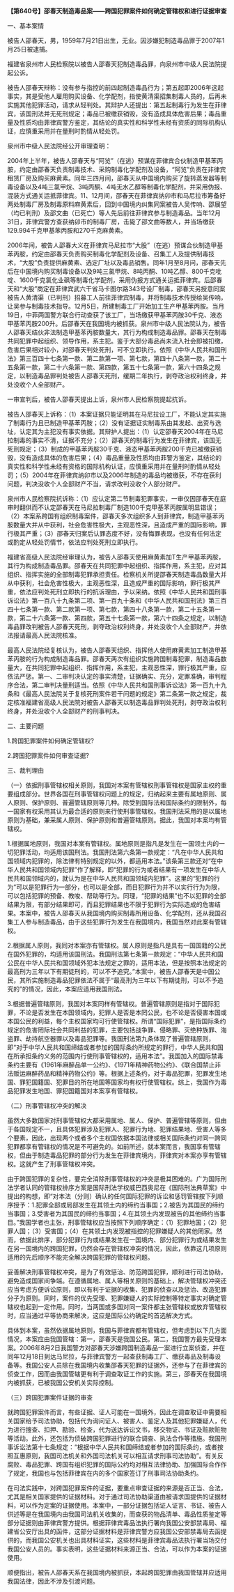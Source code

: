 **【第640号】邵春天制造毒品案——跨国犯罪案件如何确定管辖权和进行证据审查**

一、基本案情

被告人邵春天，男，1959年7月21日出生，无业。因涉嫌犯制造毒品罪于2007年1月25日被逮捕。

福建省泉州市人民检察院以被告人邵春天犯制造毒品罪，向泉州市中级人民法院提起公诉。

被告人邵春天辩称：没有参与指控的前四起制造毒品行为；第五起即2006年这起事实，其是受他人雇用购买设备、化学配剂，指使黄清渠招集制毒人员的，后再未实施其他犯罪活动，请求从轻判处。其辩护人还提出：第五起制毒行为发生在菲律宾，该国刑法并无死刑规定；毒品已被缴获销毁，没有造成具体危害后果；毒品重量及性质均由菲律宾警方鉴定，其结论的真实性和科学性未经有资质的同际机构认证，应慎重采用并在量刑时酌情从轻处罚。

泉州市中级人民法院经公开审理查明：

2004年上半年，被告人邵春天与“阿览”（在逃）预谋在菲律宾合伙制造甲基苯丙胺，约定由邵春天负责制毒技术、采购制毒化学配剂及设备，“阿览”负责在非律宾租赁厂房及购买麻黄素。同年三四月间，邵春天从中国境内购买了旋转蒸发器等制毒设备以及4吨三氯甲烷、3吨丙酮、4吨无水乙醇等制毒化学配剂，并采用伪报、混装方式通关运抵菲律宾。11、12月间，邵春天在菲律宾纳卯市和马尼拉市筹备好两处制毒厂房及制毒原料麻黄素后，回到中国境内纠集同案被告人吴传响、邵展望（均已判刑）及邵文曲（已死亡）等人先后前往菲律宾参与制造毒品。当年12月31日，菲律宾警方查获纳卯市的制毒厂房，击毙了邵文曲等数人，并当场缴获129.994千克甲基苯丙胺和270千克麻黄素。

2006年间，被告人邵春大义在菲律宾马尼拉市“大股”（在逃）预谋合伙制造甲基苯丙胺，约定由邵春天负责购买制毒化学配剂及设备、召集工人及提供制毒技术，“大股”负责提供麻黄素、选定厂址以及毒品销售。同年1月至8月问，邵春天先后在中国境内购买制毒设备以及9吨三氯甲烷、8吨丙酮、10吨乙醇、800千克吡啶、1600千克氯化业砜等制毒化学配剂，采用伪报方式通关运抵菲律宾。后邵春天和“大股”商定在菲律宾武六干省马卡图尔路343号设厂制毒，邵春天另授意同案被告人黄清渠（已判刑）招募工人前往菲律宾制毒，并将制毒技术传授给吴传响，让吴参与制毒技术指导。12月5日，所建制毒工厂开始加工生产甲基苯丙胺。当月19日，中菲两国警方联合行动查获了该工厂，当场缴获甲基苯丙胺30千克、液态甲基苯丙胺200升。后邵春天在我国境内被抓获。泉州市中级人民法院认为，被告人邵春天结伙非法制造甲基苯丙胺数量大，其行为构成制造毒品罪。邵春天在制毒共同犯罪中起组织、领导作用，系主犯。鉴于大部分毒品尚未流入社会即被扣缴，危害后果相对较小，对邵春天判处死刑，可不立即执行。依照《中华人民共和国刑法》第三百四十七条第一款、第二款第一项、第七款，第四十八条第一款，第二十五条第一款，第二十六条第一款、第四款，第五十七条第一款，第六十四条之规定，以制造毒品罪判处被告人邵春天死刑，缓期二年执行，剥夺政治权利终身，并处没收个人全部财产。

一审宣判后，被告人邵春天提出上诉，泉州市人民检察院提起抗诉。

被告人邵春天上诉称：（1）本案证据只能证明其在马尼拉设工厂，不能认定其实施了制毒行为且已制造甲基苯丙胺；（2）没有证据证实制毒系由其发起、出资与选址，认定其为主犯没有事实依据。其辩护人提出：（1）认定邵春天2004年在马尼拉制毒的事实不清，证据不充分；（2）邵春天的制毒行为发生在菲律宾，该国无死刑规定；（3）制成的甲基苯丙胺30千克、液态甲基苯丙胺200千克已被缴获销毁，没有造成具体的危害后果；（4）毒品重量及性质均由菲警方鉴定，其结论的真实性和科学性未经有资格的国际机构认证，应慎重采用并在量刑时酌情从轻处罚；（5）2004年在菲律宾纳卯市以及2006年制造的毒品均被缴获，不存在获利问题，判决没收个人全部财产不当，请求改判没收个人部分财产。

泉州市人民检察院抗诉称：（1）应认定第二节制毒犯罪事实，一审仅因邵春天在庭审时翻供而不认定邵春天在马尼拉制毒厂制造100千克甲基苯丙胺属明显错误；（2）本案系跨国有组织制毒案件，邵春天多次组织多人到菲律宾，制造甲基苯丙胺数量大并从中获利，社会危害性极大，主观恶性深，且造成严重的国际影响，罪行极其严重；（3）邵春天归案后认罪态度不好，没有悔罪表现，也没有任何法定或酌定从轻处罚情节，依法应判处死刑立即执行。

福建省高级人民法院经审理认为，被告人邵春天使用麻黄素加T生产甲基苯丙胺，其行为构成制造毒品罪。邵春天在共同犯罪中起组织、指挥作用，系主犯，应对其组织、指挥实施的全部制毒犯罪承担责任。检察机关所提邵春天制造毒品数量大并从中获利，社会危害性极大，主观恶性深，且造成严重的国际影响，罪行极其严重，依法应判处死刑立即执行的抗诉理由，予以采纳。依照《中华人民共和国刑事诉讼法》第一百八十九条第二项、第一百九十条和《中华人民共和国刑法》第三百四十七条第一款、第二款第一项、第七款，第四十八条第一款，第二十五条第一款，第二十六条第一款、第四款，第五十七条第一款，第六十四条之规定，以制造毒品罪改判被告人邵春天死刑，剥夺政治权利终身，并处没收个人全部财产，并依法报请最高人民法院核准。

最高人民法院经复核认为，被告人邵春天组织、指挥他人使用麻黄素加工制造甲基苯丙胺的行为构成制造毒品罪。邵春天两次有组织实施跨国制毒犯罪，制造毒品数量大，在共同犯罪中起组织、指挥作用，系主犯，主观恶性深，罪行极其严重，应依法严惩。第一、二审判决认定的事实清楚，证据确实、充分，定罪准确，审判程序合法，第二审判决量刑适当。依照《中华人民共和国刑事诉讼法》第一百九十九条和《最高人民法院关于复核死刑案件若干问题的规定》第二条第一款之规定，裁定核准福建省高级人民法院对被告人邵春天以制造毒品罪判处死刑，剥夺政治权利终身，并处没收个人全部财产的刑事判决。

二、主要问题

1.跨国犯罪案件如何确定管辖权?

2.跨国犯罪案件如何审查证据?

三、裁判理由

（一）依据刑事管辖权相关原则，我国对本案有管辖权刑事管辖权是国家主权的重要组成部分。世界各国在刑事管辖权问题上的规定，归纳起来主要有属地原则、属人原则、保护原则、普遍管辖原则等几种。除受到国际法和国际条约的限制外，每一国家有权采用其认为最合适的原则来行使刑事管辖权。我国刑法采用的是以属地原则为基础，兼采属人原则、保护原则和普遍管辖原则。据此，我国对本案均有管辖权。

1.根据属地原则，我国对本案有管辖权。属地原则是指凡是发生在一国领土内的一切犯罪活动，均适用该国刑法。我国刑法第六条第一款规定：“凡在中华人民共和国领域内犯罪的，除法律有特别规定的以外，都适用本法。”该条第三款还对“在中华人民共和国领域内犯罪”作了解释，即“犯罪的行为或者结果有一项发生在中华人民共和国领域内的，就认为是在中华人民共和国领域内犯罪”。这里的“犯罪的行为”可以是犯罪行为一部分，也可以是全部，而日犯罪行为并不以实行行为为限，可以包括犯罪的预备、教唆、帮助等行为。同理，“犯罪的结果”也不以犯罪的全部结果为限，有部分结果即可，而且犯罪结果也不限于犯罪行为实际造成的危害结果。本案中，被告人邵春天从我国境内购买制毒所用设备、化学配剂，还从我国召集工人参与制造毒品，由于这些犯罪行为发生在我国境内，我国当然对此案有管辖权。

2.根据属人原则，我同对本案亦有管辖权。属人原则是指凡是具有一国国籍的公民在国外犯罪的，均适用该国刑法。我国刑法第七条第一款规定：“中华人民共和国公民在中华人民共和国领域外犯本法规定之罪的，适用本法，但是按照本法规定的最高刑为三年以下有期徒刑的，可以不予追究。”本案中，被告人邵春天是中国公民，其所实施制造毒品犯罪依法不属于“最高刑为三年以下有期徒刑，可以不予追究的”的情况，因此，本案应适用我国刑法。

3.根据普遍管辖原则，我国对本案同样有管辖权。普遍管辖原则是指对于国际犯罪，不论是否发生在本国领域内，犯罪人是否是本罔公民，也不论是否侵害本国或本国公民的利益，每个主权国家均可行使管辖权。所谓“国际犯罪”，是指国际条约规定的危害罔际社会共同利益的犯罪，主要包括战争罪、侵略罪、灭绝种族罪、海盗罪、劫持航空器罪以及毒品犯罪等。我国刑法第九条体现了普遍管辖原则，即“对于中华人民共和国缔结或者参加的国际条约所规定的罪行，中华人民共和国在所承担条约义务的范围内行使刑事管辖权的，适用本法”。我国加入的国际禁毒条约主要有《1961年麻醉品单一公约》、《1971年精神药物公约》、《联合国禁止非法贩运麻醉药品和精神药物公约》等。根据上述条约，对于毒品犯罪，犯罪发生地国、罪犯国籍国、犯罪目的所在地国等国家均有权行使管辖权。综上，我国作为毒品犯罪发生地国、罪犯国籍国对本案享有管辖权。

（二）刑事管辖权冲突的解决

虽然大多数国家对刑事管辖权大都采用属地、属人、保护、普遍管辖等原则，但由于各国规定不一，且具体犯罪涉及犯罪人、犯罪行为地、犯罪结果地、受害人等多个要素，因此，出现两个或者多个主权国依据本国法律或相关国际条约对同一跨同犯罪都享有管辖权的情况是不可避免的。如前所述，就本案而言，我国享有管辖权，但由于制造毒品犯罪的部分行为发生在菲律宾境内，菲律宾对本案亦享有管辖权。这就产生了刑事管辖权冲突。

由于跨国犯罪的复杂性，要完全消除刑事管辖权的冲突是极其困难的。广为国际刑法学者认同的管辖权排序方案是国际刑法学权威巴西奥尼在《国际刑法典草案》中提出的构想，即“对本法（分则）确认的任何国际犯罪的诉讼和惩罚管辖按下列顺序授予：1.犯罪全部或局部发生在其领土内的缔约当事国；2.被告为其国民的缔约当事国；3.受害者为其国民的缔约当事国；4.在其领土内发现被告的其他缔约当事目。”我国学者也主张，刑事管辖权应当按照下列顺序确定：（1）犯罪地国；（2）犯罪人国；（3）受害国；（4）在其领土内发现被指控的犯罪嫌疑人的其他罔家。然而，依据此排序，部分犯罪行为或结果发生在一国境内、部分犯罪行为或结果发生在另一国境内的跨国犯罪，仍然会存在管辖权冲突的情况，因此，依靠这几项原则适用的先后顺序不能完全解决跨国犯罪的管辖权问题。

妥善解决刑事管辖权冲突，是为了有效惩治、防范跨国犯罪，顺利进行司法协助，避免造成国家间争端。在遵循属地、属人等相关原则的基础上，解决管辖权冲突还应当考虑方便诉讼原则，即以有利于证据的收集、犯罪的侦查以及惩治、改造犯罪分子为原则。同时，案件的优先受理、犯罪嫌疑人的实际控制等特定事实对确定管辖权也起到一定作用。同时，当两国或多国对同一案件都主张管辖权或放弃管辖权时，应当通过平等协商来解决，这应是国际公约确定的首选解决方式。

具体到本案，虽然依据属地原则，我国与菲律宾都有管辖权，但考虑到以下几方面情况，本案应由我国管辖：第一，邵春天是我国公民。第二，我国警方最先受理本案。2006年8月2日我国警方对邵春天涉嫌跨国制造毒品一案进行立案侦查，并在同年12月18日到达马尼拉，与菲律宾警方一起查获制毒工厂、缴获毒品及制毒设备等。我国公安人员除在我国境内收集邵春天犯罪的证据外，还参与了在菲律宾的侦查工作，因而由我国管辖更有利于调查取证工作的实施。第三，邵春天在我国境内被抓获，已被我国公安机关实际控制。

（三）跨国犯罪案件证据的审查

就跨国犯罪案件而言，有些证据、证人可能在一国境外，因此在调查取证中需要相关国家给予司法协助，包括代为询问证人、被害人、鉴定人及其他犯罪嫌疑人，代为进行搜查、扣押、勘验、检查，代为送达诉讼文书，移交物证、书证及赃款赃物等活动。此外，还包括为侦破跨国犯罪进行的联合调查、执法合作等措施。我国刑事诉讼法第十七条规定：“根据中华人民共和国缔结或者参加的国际条约，或者按照互惠原则，我国司法机关和外国司法机关可以相互请求刑事司法协助”。有关反腐败、毒品犯罪、跨国有组织犯罪的国际公约均对相互法律协助、加强国际合作作了规定，我国也与包括菲律宾在内的多个国家签订了刑事司法协助条约。

在司法实践中，对跨国犯罪案件的证据，要重点审查证据的来源是否正当、合法，尤其是相关国家提供的证据材料。对于通过司法协助渠道由被请求国提供的证据材料，可以作为定案的证据使用。本案中，一部分证据包括证人证言、书证、被告人供述等是在我国境内由我国司法机关收集的，而查获的物品清单、毒品性质鉴定等部分证据则由菲律宾警方提供。根据菲律宾毒品法执行署向我国公安部禁毒局、福建省公安厅出具的函件，这部分证据材料是菲律宾警方应我国公安部禁毒局去函提供的，而我国公安机关也出具材料证实，这些材料是菲律宾毒品法执行署当场交付我国公安人员的。事实表明，这些证据材料来源正当、合法，可以作为本案的证据使用。

顺便指出，被告人邵春天系在我国境内被抓获，本起跨国犯罪由我国管辖并应适用我国法律，因此不涉及引渡问题。